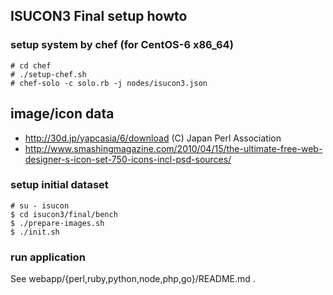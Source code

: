 ## ISUCON3 Final setup howto

### setup system by chef (for CentOS-6 x86_64)

    # cd chef
    # ./setup-chef.sh
    # chef-solo -c solo.rb -j nodes/isucon3.json

## image/icon data

* http://30d.jp/yapcasia/6/download (C) Japan Perl Association
* http://www.smashingmagazine.com/2010/04/15/the-ultimate-free-web-designer-s-icon-set-750-icons-incl-psd-sources/

### setup initial dataset

    # su - isucon
    $ cd isucon3/final/bench
    $ ./prepare-images.sh
    $ ./init.sh

### run application

See webapp/{perl,ruby,python,node,php,go}/README.md .
